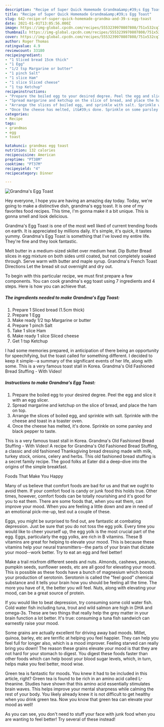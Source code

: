 ```yaml
---
description: "Recipe of Super Quick Homemade Grandma&amp;#39;s Egg Toast"
title: "Recipe of Super Quick Homemade Grandma&amp;#39;s Egg Toast"
slug: 642-recipe-of-super-quick-homemade-grandma-and-39-s-egg-toast
date: 2021-01-01T13:05:56.000Z
image: https://img-global.cpcdn.com/recipes/5553239970807808/751x532cq70/grandmas-egg-toast-recipe-main-photo.jpg
thumbnail: https://img-global.cpcdn.com/recipes/5553239970807808/751x532cq70/grandmas-egg-toast-recipe-main-photo.jpg
cover: https://img-global.cpcdn.com/recipes/5553239970807808/751x532cq70/grandmas-egg-toast-recipe-main-photo.jpg
author: Roger Thomas
ratingvalue: 4.9
reviewcount: 33180
recipeingredient:
- "1 Sliced bread 15cm thick"
- "1 Egg"
- "1/2 tsp Margarine or butter"
- "1 pinch Salt"
- "1 slice Ham"
- "1 slice Sliced cheese"
- "1 tsp Ketchup"
recipeinstructions:
- "Prepare the boiled egg to your desired degree. Peel the egg and slice it with an egg slicer."
- "Spread margarine and ketchup on the slice of bread, and place the ham on top."
- "Arrange the slices of boiled egg, and sprinkle with salt. Sprinkle with the cheese and toast in a toaster oven."
- "Once the cheese has melted, it&#39;s done. Sprinkle on some parsley and black pepper to taste."
categories:
- Recipe
tags:
- grandmas
- egg
- toast

katakunci: grandmas egg toast 
nutrition: 132 calories
recipecuisine: American
preptime: "PT38M"
cooktime: "PT37M"
recipeyield: "4"
recipecategory: Dinner

---
```



![Grandma&#39;s Egg Toast](https://img-global.cpcdn.com/recipes/5553239970807808/751x532cq70/grandmas-egg-toast-recipe-main-photo.jpg)

Hey everyone, I hope you are having an amazing day today. Today, we're going to make a distinctive dish, grandma&#39;s egg toast. It is one of my favorites food recipes. This time, I'm gonna make it a bit unique. This is gonna smell and look delicious.

Grandma&#39;s Egg Toast is one of the most well liked of current trending foods on earth. It is appreciated by millions daily. It's simple, it's quick, it tastes yummy. Grandma&#39;s Egg Toast is something that I've loved my entire life. They're fine and they look fantastic.

Melt butter in a medium-sized skillet over medium heat. Dip Butter Bread slices in egg mixture on both sides until coated, but not completely soaked through. Serve warm with butter and maple syrup. Grandma&#39;s French Toast Directions Let the bread sit out overnight and dry out.


To begin with this particular recipe, we must first prepare a few components. You can cook grandma&#39;s egg toast using 7 ingredients and 4 steps. Here is how you can achieve that.

<!--inarticleads1-->

##### The ingredients needed to make Grandma&#39;s Egg Toast:

1. Prepare 1 Sliced bread (1.5cm thick)
1. Prepare 1 Egg
1. Make ready 1/2 tsp Margarine or butter
1. Prepare 1 pinch Salt
1. Take 1 slice Ham
1. Make ready 1 slice Sliced cheese
1. Get 1 tsp Ketchup


I had some memories prepared, in anticipation of there being an opportunity for speechifying, but the toast called for something different. I decided to keep it simple--a summary of the significant events of her life, along with some. This is a very famous toast stall in Korea. Grandma&#39;s Old Fashioned Bread Stuffing - With Video! 

<!--inarticleads2-->

##### Instructions to make Grandma&#39;s Egg Toast:

1. Prepare the boiled egg to your desired degree. Peel the egg and slice it with an egg slicer.
1. Spread margarine and ketchup on the slice of bread, and place the ham on top.
1. Arrange the slices of boiled egg, and sprinkle with salt. Sprinkle with the cheese and toast in a toaster oven.
1. Once the cheese has melted, it&#39;s done. Sprinkle on some parsley and black pepper to taste.


This is a very famous toast stall in Korea. Grandma&#39;s Old Fashioned Bread Stuffing - With Video! A recipe for Grandma&#39;s Old Fashioned Bread Stuffing, a classic and old fashioned Thanksgiving bread dressing made with milk, turkey stock, onions, celery and herbs. This old fashioned bread stuffing is a secret family recipe. The good folks at Eater did a deep-dive into the origins of the simple breakfast. 

Foods That Make You Happy


Many of us believe that comfort foods are bad for us and that we ought to avoid them. If your comfort food is candy or junk food this holds true. Other times, however, comfort foods can be totally nourishing and it's good for you to eat them. There are some foods that, when you eat them, can improve your mood. When you are feeling a little down and are in need of an emotional pick-me-up, test out a couple of these.

Eggs, you might be surprised to find out, are fantastic at combating depression. Just be sure that you do not toss the egg yolk. Every time you would like to cheer yourself up, the egg yolk is the most crucial part of the egg. Eggs, particularly the egg yolks, are rich in B vitamins. These B vitamins are great for helping to elevate your mood. This is because these vitamins help your neural transmitters--the parts of your brain that dictate your mood--work better. Try to eat an egg and feel better!

Make a trail mixfrom different seeds and nuts. Almonds, cashews, peanuts, pumpkin seeds, sunflower seeds, etc are all good for elevating your mood. This is possible as these foods have a bunch of magnesium which boosts your production of serotonin. Serotonin is called the "feel good" chemical substance and it tells your brain how you should be feeling all the time. The more you have of it, the better you will feel. Nuts, along with elevating your mood, can be a great source of protein.

If you would like to beat depression, try consuming some cold water fish. Cold water fish including tuna, trout and wild salmon are high in DHA and omega-3s. These are two things that really help the grey matter in your brain function a lot better. It's true: consuming a tuna fish sandwich can earnestly raise your mood. 

Some grains are actually excellent for driving away bad moods. Millet, quinoa, barley, etc are terrific at helping you feel happier. They can help you feel full for longer also, which is a mood improver. Feeling starved can really bring you down! The reason these grains elevate your mood is that they are not hard for your stomach to digest. You digest these foods faster than other foods which can help boost your blood sugar levels, which, in turn, helps make you feel better, mood wise.

Green tea is fantastic for moods. You knew it had to be included in this article, right? Green tea is found to be rich in an amino acid called L-theanine. Studies have shown that this amino acid essentially stimulates brain waves. This helps improve your mental sharpness while calming the rest of your body. You likely already knew it is not difficult to get healthy when you drink green tea. Now you know that green tea can elevate your mood as well!

As you can see, you don't need to stuff your face with junk food when you are wanting to feel better! Try several of these instead!

